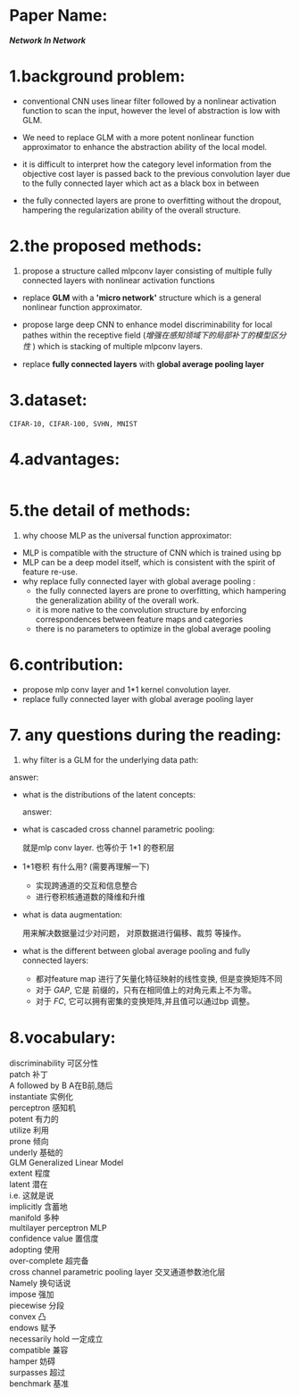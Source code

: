 
# Paper Name:

  **_Network In Network_**

# 1.background problem:

  * conventional CNN uses linear filter followed by a nonlinear activation function to scan the input, however the level of abstraction is low with GLM.

  * We need to replace GLM with a more potent nonlinear function approximator to enhance the abstraction ability of the local model.

  * it is difficult to interpret how the category level information from the objective cost layer is passed back to the previous convolution layer due to the fully connected layer which act as a black box in between

  * the fully connected layers are prone to overfitting without the dropout, hampering the regularization ability of the overall structure.

# 2.the proposed methods:

1. propose a structure called mlpconv layer consisting of multiple fully connected layers with nonlinear activation functions
* replace **GLM** with a **'micro network'** structure which is a general nonlinear function approximator.

* propose large deep CNN to enhance model discriminability for local pathes within the receptive field (*增强在感知领域下的局部补丁的模型区分性* ) which is stacking of multiple mlpconv layers.

* replace **fully connected layers** with **global average pooling layer**

# 3.dataset:
	CIFAR-10, CIFAR-100, SVHN, MNIST

# 4.advantages:
~~~

~~~
# 5.the detail of methods:
1. why choose MLP as the universal function approximator:
  *  MLP is compatible with the structure of CNN which is trained using bp
  *  MLP can be a deep model itself, which is consistent with the spirit of feature re-use.
* why replace fully connected layer with global average pooling :
  * the  fully connected layers are prone to overfitting, which hampering the generalization ability of the overall work.
  * it is more native to the convolution structure by enforcing correspondences between feature maps and categories
  * there is no parameters to optimize in the global average pooling



# 6.contribution:
  * propose mlp conv layer and 1*1 kernel convolution layer.
  * replace fully connected layer with global average pooling layer

# 7. any questions during the reading:

1. why filter is a GLM for the underlying data path:

  answer:
* what is the distributions of the latent concepts:

  answer:
* what is cascaded cross channel parametric pooling:

  就是mlp conv layer. 也等价于 1*1 的卷积层

* 1*1卷积 有什么用? (需要再理解一下)
  * 实现跨通道的交互和信息整合
  * 进行卷积核通道数的降维和升维

* what is data augmentation:

  用来解决数据量过少对问题， 对原数据进行偏移、裁剪 等操作。

* what is the different between global average pooling and fully connected layers:
  * 都对feature map 进行了矢量化特征映射的线性变换, 但是变换矩阵不同
  * 对于 *GAP*, 它是 前缀的，只有在相同值上的对角元素上不为零。
  * 对于 *FC*,  它可以拥有密集的变换矩阵,并且值可以通过bp 调整。

# 8.vocabulary:

discriminability 可区分性<br/>
patch 补丁<br/>
A followed by B  A在B前,随后<br/>
instantiate 实例化 <br/>
perceptron 感知机<br/>
potent 有力的<br/>
utilize 利用<br/>
prone 倾向<br/>
underly 基础的<br/>
GLM Generalized Linear Model<br/>
extent 程度<br/>
latent 潜在<br/>
i.e. 这就是说<br/>
implicitly 含蓄地<br/>
manifold 多种<br/>
multilayer perceptron MLP<br/>
confidence value 置信度<br/>
adopting 使用<br/>
over-complete 超完备<br/>
cross channel parametric pooling layer 交叉通道参数池化层<br/>
Namely 换句话说<br/>
impose 强加<br/>
piecewise 分段<br/>
convex 凸<br/>
endows 赋予<br/>
necessarily hold 一定成立<br/>
compatible 兼容<br/>
hamper 妨碍<br/>
surpasses 超过<br/>
benchmark 基准<br/>
